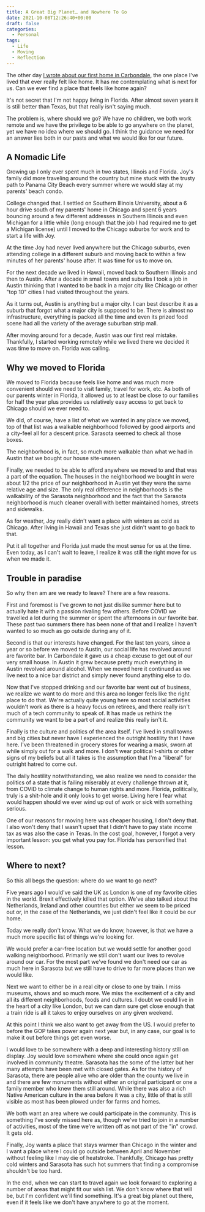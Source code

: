 ```yaml
---
title: A Great Big Planet… and Nowhere To Go
date: 2021-10-08T12:26:40+00:00
draft: false
categories:
  - Personal
tags:
  - Life
  - Moving
  - Reflection
---
```


The other day [I wrote about our first home in Carbondale][1], the one place I've lived that ever really felt like home. It has me contemplating what is next for us. Can we ever find a place that feels like home again?

It's not secret that I'm not happy living in Florida. After almost seven years it is still better than Texas, but that really isn't saying much.

The problem is, where should we go? We have no children, we both work remote and we have the privilege to be able to go anywhere on the planet, yet we have no idea where we should go. I think the guidance we need for an answer lies both in our pasts and what we would like for our future.

## A Nomadic Life

Growing up I only ever spent much in two states, Illinois and Florida. Joy's family did more traveling around the country but mine stuck with the trusty path to Panama City Beach every summer where we would stay at my parents' beach condo.

College changed that. I settled on Southern Illinois University, about a 6 hour drive south of my parents' home in Chicago and spent 6 years bouncing around a few different addresses in Southern Illinois and even Michigan for a little while (long enough that the job I had required me to get a Michigan license) until I moved to the Chicago suburbs for work and to start a life with Joy.

At the time Joy had never lived anywhere but the Chicago suburbs, even attending college in a different suburb and moving back to within a few minutes of her parents' house after. It was time for us to move on.

For the next decade we lived in Hawaii, moved back to Southern Illinois and then to Austin. After a decade in small towns and suburbs I took a job in Austin thinking that I wanted to be back in a major city like Chicago or other "top 10" cities I had visited throughout the years.

As it turns out, Austin is anything but a major city. I can best describe it as a suburb that forgot what a major city is supposed to be. There is almost no infrastructure, everything is packed all the time and even its prized food scene had all the variety of the average suburban strip mall.

After moving around for a decade, Austin was our first real mistake. Thankfully, I started working remotely while we lived there we decided it was time to move on. Florida was calling.

## Why we moved to Florida

We moved to Florida because feels like home and was much more convenient should we need to visit family, travel for work, etc. As both of our parents winter in Florida, it allowed us to at least be close to our families for half the year plus provides us relatively easy access to get back to Chicago should we ever need to.

We did, of course, have a list of what we wanted in any place we moved, top of that list was a walkable neighborhood followed by good airports and a city-feel all for a descent price. Sarasota seemed to check all those boxes.

The neighborhood is, in fact, so much more walkable than what we had in Austin that we bought our house site-unseen.

Finally, we needed to be able to afford anywhere we moved to and that was a part of the equation. The houses in the neighborhood we bought in were about 1/2 the price of our neighborhood in Austin yet they were the same relative age and size. The only real difference in neighborhoods is the walkability of the Sarasota neighborhood and the fact that the Sarasota neighborhood is much cleaner overall with better maintained homes, streets and sidewalks.

As for weather, Joy really didn't want a place with winters as cold as Chicago. After living in Hawaii and Texas she just didn't want to go back to that.

Put it all together and Florida just made the most sense for us at the time. Even today, as I can't wait to leave, I realize it was still the right move for us when we made it.

## Trouble in paradise

So why then am are we ready to leave? There are a few reasons.

First and foremost is I've grown to not just dislike summer here but to actually hate it with a passion rivaling few others. Before COVID we travelled a lot during the summer or spent the afternoons in our favorite bar. These past two summers there has been none of that and I realize I haven't wanted to so much as go outside during any of it.

Second is that our interests have changed. For the last ten years, since a year or so before we moved to Austin, our social life has revolved around are favorite bar. In Carbondale it gave us a cheap excuse to get out of our very small house. In Austin it grew because pretty much everything in Austin revolved around alcohol. When we moved here it continued as we live next to a nice bar district and simply never found anything else to do.

Now that I've stopped drinking and our favorite bar went out of business, we realize we want to do more and this area no longer feels like the right place to do that. We're actually quite young here so most social activities wouldn't work as there is a heavy focus on retirees, and there really isn't much of a tech community to speak of. It has made us rethink the community we want to be a part of and realize this really isn't it.

Finally is the culture and politics of the area itself. I've lived in small towns and big cities but never have I experienced the outright hostility that I have here. I've been threatened in grocery stores for wearing a mask, sworn at while simply out for a walk and more. I don't wear political t-shirts or other signs of my beliefs but all it takes is the assumption that I'm a "liberal" for outright hatred to come out.

The daily hostility notwithstanding, we also realize we need to consider the politics of a state that is failing miserably at every challenge thrown at it, from COVID to climate change to human rights and more. Florida, politically, truly is a shit-hole and it only looks to get worse. Living here I fear what would happen should we ever wind up out of work or sick with something serious.

One of our reasons for moving here was cheaper housing, I don't deny that. I also won't deny that I wasn't upset that I didn't have to pay state income tax as was also the case in Texas. In the cost goal, however, I forgot a very important lesson: you get what you pay for. Florida has personified that lesson.

## Where to next?

So this all begs the question: where do we want to go next?

Five years ago I would've said the UK as London is one of my favorite cities in the world. Brexit effectively killed that option. We've also talked about the Netherlands, Ireland and other countries but either we seem to be priced out or, in the case of the Netherlands, we just didn't feel like it could be our home.

Today we really don't know. What we do know, however, is that we have a much more specific list of things we're looking for.

We would prefer a car-free location but we would settle for another good walking neighborhood. Primarily we still don't want our lives to revolve around our car. For the most part we've found we don't need our car as much here in Sarasota but we still have to drive to far more places than we would like.

Next we want to either be in a real city or close to one by train. I miss museums, shows and so much more. We miss the excitement of a city and all its different neighborhoods, foods and cultures. I doubt we could live in the heart of a city like London, but we can darn sure get close enough that a train ride is all it takes to enjoy ourselves on any given weekend.

At this point I think we also want to get away from the US. I would prefer to before the GOP takes power again next year but, in any case, our goal is to make it out before things get even worse.

I would love to be somewhere with a deep and interesting history still on display. Joy would love somewhere where she could once again get involved in community theatre. Sarasota has the some of the latter but her many attempts have been met with closed gates. As for the history of Sarasota, there are people alive who are older than the county we live in and there are few monuments without either an original participant or one a family member who knew them still around. While there was also a rich Native American culture in the area before it was a city, little of that is still visible as most has been plowed under for farms and homes.

We both want an area where we could participate in the community. This is something I've sorely missed here as, though we've tried to join in a number of activities, most of the time we're written off as not part of the "in" crowd. It gets old.

Finally, Joy wants a place that stays warmer than Chicago in the winter and I want a place where I could go outside between April and November without feeling like I may die of heatstroke. Thankfully, Chicago has pretty cold winters and Sarasota has such hot summers that finding a compromise shouldn't be too hard.

In the end, when we can start to travel again we look forward to exploring a number of areas that might fit our wish list. We don't know where that will be, but I'm confident we'll find something. It's a great big planet out there, even if it feels like we don't have anywhere to go at the moment.

 [1]: /2021/10/homesick/